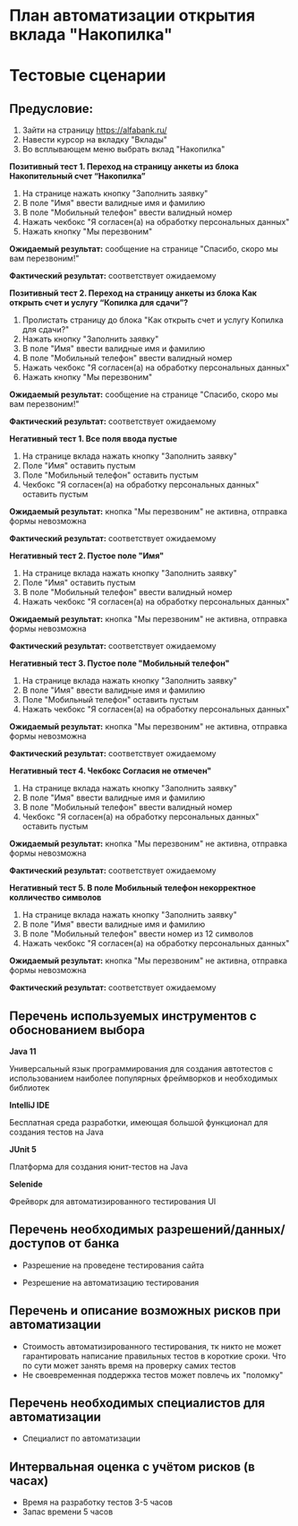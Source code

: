 # План автоматизации открытия вклада "Накопилка"
# Тестовые сценарии
## Предусловие:
1. Зайти на страницу https://alfabank.ru/
2. Навести курсор на вкладку "Вклады"
3. Во всплывающем меню выбрать вклад "Накопилка"

**Позитивный тест 1. Переход на страницу анкеты из блока Накопительный счет “Накопилка”**

1. На странице нажать кнопку "Заполнить заявку"
2. В поле "Имя" ввести валидные имя и фамилию
3. В поле "Мобильный телефон" ввести валидный номер
4. Нажать чекбокс "Я согласен(а) на обработку персональных данных"
5. Нажать кнопку "Мы перезвоним"

**Ожидаемый результат:** сообщение на странице "Спасибо, скоро мы вам перезвоним!"

**Фактический результат:** соответствует ожидаемому 

**Позитивный тест 2. Переход на страницу анкеты из блока Как открыть счет и услугу “Копилка для сдачи”?**

1. Пролистать страницу до блока "Как открыть счет и услугу Копилка для сдачи?"
2. Нажать кнопку "Заполнить заявку"
3. В поле "Имя" ввести валидные имя и фамилию
4. В поле "Мобильный телефон" ввести валидный номер
5. Нажать чекбокс "Я согласен(а) на обработку персональных данных"
6. Нажать кнопку "Мы перезвоним"

**Ожидаемый результат:** сообщение на странице "Спасибо, скоро мы вам перезвоним!"

**Фактический результат:** соответствует ожидаемому 

**Негативный тест 1. Все поля ввода пустые**

1. На странице вклада нажать кнопку "Заполнить заявку"
2. Поле "Имя" оставить пустым
3. Поле "Мобильный телефон" оставить пустым
4. Чекбокс "Я согласен(а) на обработку персональных данных" оставить пустым

**Ожидаемый результат:** кнопка "Мы перезвоним" не активна, отправка формы невозможна

**Фактический результат:** соответствует ожидаемому 

**Негативный тест 2. Пустое поле "Имя"**

1. На странице вклада нажать кнопку "Заполнить заявку"
2. Поле "Имя" оставить пустым
3. В поле "Мобильный телефон" ввести валидный номер
5. Нажать чекбокс "Я согласен(а) на обработку персональных данных"

**Ожидаемый результат:** кнопка "Мы перезвоним" не активна, отправка формы невозможна

**Фактический результат:** соответствует ожидаемому 

**Негативный тест 3. Пустое поле "Мобильный телефон"**

1. На странице вклада нажать кнопку "Заполнить заявку"
2. В поле "Имя" ввести валидные имя и фамилию
3. Поле "Мобильный телефон" оставить пустым
5. Нажать чекбокс "Я согласен(а) на обработку персональных данных"

**Ожидаемый результат:** кнопка "Мы перезвоним" не активна, отправка формы невозможна

**Фактический результат:** соответствует ожидаемому 

**Негативный тест 4. Чекбокс Согласия не отмечен"**

1. На странице вклада нажать кнопку "Заполнить заявку"
2. В поле "Имя" ввести валидные имя и фамилию
3. В поле "Мобильный телефон" ввести валидный номер
4. Чекбокс "Я согласен(а) на обработку персональных данных" оставить пустым

**Ожидаемый результат:** кнопка "Мы перезвоним" не активна, отправка формы невозможна

**Фактический результат:** соответствует ожидаемому 

**Негативный тест 5. В поле Мобильный телефон некорректное колличество символов**

1. На странице вклада нажать кнопку "Заполнить заявку"
2. В поле "Имя" ввести валидные имя и фамилию
3. В поле "Мобильный телефон" ввести номер из 12 символов
4. Нажать чекбокс "Я согласен(а) на обработку персональных данных"

**Ожидаемый результат:** кнопка "Мы перезвоним" не активна, отправка формы невозможна

**Фактический результат:** соответствует ожидаемому 

## Перечень используемых инструментов с обоснованием выбора

**Java 11**

Универсальный язык программирования для создания автотестов с использованием наиболее популярных фреймворков и необходимых библиотек

**IntelliJ IDE**

Бесплатная среда разработки, имеющая большой функционал для создания тестов на Java

**JUnit 5**

Платформа для создания юнит-тестов на Java

**Selenide**

Фрейворк для автоматизированного тестирования UI

## Перечень необходимых разрешений/данных/доступов от банка 

* Разрешение на проведене тестирования сайта

* Резрешение на автоматизацию тестирования

## Перечень и описание возможных рисков при автоматизации

* Стоимость автоматизированного тестирования, тк никто не может гарантировать написание правильных тестов в короткие сроки. Что по сути может занять время на проверку самих тестов
* Не своевременная поддержка тестов может повлечь их "поломку"

## Перечень необходимых специалистов для автоматизации

* Специалист по автоматизации 

## Интервальная оценка с учётом рисков (в часах)

* Время на разработку тестов 3-5 часов
* Запас времени 5 часов

